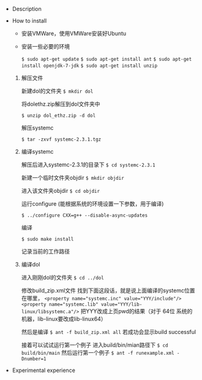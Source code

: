* Description


* How to install

  * 安装VMWare，使用VMWare安装好Ubuntu

  * 安装一些必要的环境

    `$ sudo apt-get update`
    `$ sudo apt-get install ant`
    `$ sudo apt-get install openjdk-7-jdk`
    `$ sudo apt-get install unzip`

  1. 解压文件

     新建dol的文件夹
     `$ mkdir dol`

     将dolethz.zip解压到dol文件夹中

     `$ unzip dol_ethz.zip -d dol`

     解压systemc

     `$ tar -zxvf systemc-2.3.1.tgz`

  2. 编译systemc

     解压后进入systemc-2.3.1的目录下
     `$ cd systemc-2.3.1`

     新建一个临时文件夹objdir
     `$ mkdir objdir`

     进入该文件夹objdir
     `$ cd objdir`

     运行configure (能根据系统的环境设置一下参数，用于编译)

     `$ ../configure CXX=g++ --disable-async-updates`

     编译

     `$ sudo make install`

     记录当前的工作路径

  3. 编译dol

     进入刚刚dol的文件夹
     `$ cd ../dol`

     修改build_zip.xml文件
     找到下面这段话，就是说上面编译的systemc位置在哪里，
     `<property name="systemc.inc" value="YYY/include"/>`
     `<property name="systemc.lib" value="YYY/lib-linux/libsystemc.a"/>`
     把YYY改成上页pwd的结果（对于  64位 系统的机器，lib-linux要改成lib-linux64）

     然后是编译
     `$ ant -f build_zip.xml all`
     若成功会显示build successful

     接着可以试试运行第一个例子
     进入build/bin/mian路径下
     `$ cd build/bin/main`
     然后运行第一个例子
     `$ ant -f runexample.xml -Dnumber=1`

* Experimental experience
